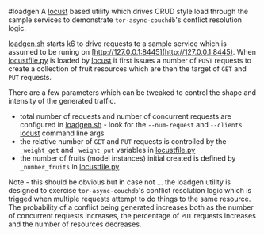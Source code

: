 #loadgen
A [locust](http://locust.io/) based utility which drives CRUD style
load through the sample services to demonstrate ```tor-async-couchdb```'s
conflict resolution logic.

[loadgen.sh](loadgen.sh) starts [k6](https://k6.io) to drive
requests to a sample service which is assumed to be runing on
[http://127.0.0.1:8445](http://127.0.0.1:8445).
When [locustfile.py](locustfile.py)
is loaded by [locust](http://locust.io/) it first issues a number
of ```POST``` requests to create a collection of fruit resources which are then
the target of ```GET``` and ```PUT``` requests.

There are a few parameters
which can be tweaked to control the shape and intensity of the generated traffic.

* total number of requests and number of concurrent requests
are configured in [loadgen.sh](loadgen.sh) - look for the
```--num-request``` and ```--clients``` [locust](http://locust.io/)
command line args
* the relative number of ```GET``` and ```PUT``` requests is controlled
by the ```_weight_get``` and ```_weight_put``` variables in
[locustfile.py](locustfile.py)
* the number of fruits (model instances) initial created is defined
by ```_number_fruits``` in [locustfile.py](locustfile.py)

Note - this should be obvious but in case not ...
the loadgen utility is designed to exercise ```tor-async-couchdb```'s
conflict resolution logic which is trigged when multiple requests attempt to
do things to the same resource.
The probability of a conflict being generated increases both as the number
of concurrent requests increases, the percentage of ```PUT``` requests increases
and the number of resources decreases.
